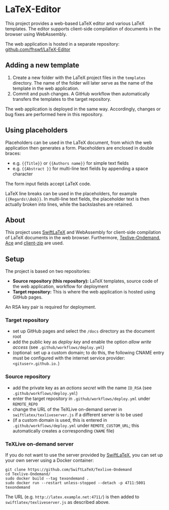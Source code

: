 # LaTeX-Editor

This project provides a web-based LaTeX editor and various LaTeX templates. The editor supports client-side compilation of documents in the browser using WebAssembly.

The web application is hosted in a separate repository: [github.com/fhswf/LaTeX-Editor](https://github.com/fhswf/LaTeX-Editor)

## Adding a new template

1. Create a new folder with the LaTeX project files in the `templates` directory. The name of the folder will later serve as the name of the template in the web application.
1. Commit and push changes. A GitHub workflow then automatically transfers the templates to the target repository.

The web application is deployed in the same way. Accordingly, changes or bug fixes are performed here in this repository.

## Using placeholders

Placeholders can be used in the LaTeX document, from which the web application then generates a form. Placeholders are enclosed in double braces:

- e.g. `{{Title}}` or `{{Authors name}}` for simple text fields
- e.g. `{{Abstract }}` for multi-line text fields by appending a space character

The form input fields accept LaTeX code.

LaTeX line breaks can be used in the placeholders, for example `{{Regards\\Bob}}`. In multi-line text fields, the placeholder text is then actually broken into lines, while the backslashes are retained.

## About

This project uses [SwiftLaTeX](https://github.com/SwiftLaTeX/SwiftLaTeX/) and WebAssembly for client-side compilation of LaTeX documents in the web browser. Furthermore, [Texlive-Ondemand](https://github.com/SwiftLaTeX/Texlive-Ondemand), [Ace](https://ace.c9.io/) and [client-zip](https://github.com/Touffy/client-zip) are used.

## Setup

The project is based on two repositories:

- **Source repository (this repository):** LaTeX templates, source code of the web application, workflow for deployment
- **Target repository:** This is where the web application is hosted using GitHub pages.

An RSA key pair is required for deployment.

### Target repository

- set up GitHub pages and select the `/docs` directory as the document root
- add the public key as *deploy key* and enable the option *allow write access* (see `.github/workflows/deploy.yml`)
- (optional: set up a custom domain; to do this, the following CNAME entry must be configured with the internet service provider: `<gituser>.github.io.`)

### Source repository

- add the private key as an *actions secret* with the name `ID_RSA` (see `.github/workflows/deploy.yml`)
- enter the target repository in `.github/workflows/deploy.yml` under `REMOTE_REPO`
- change the URL of the TeXLive on-demand server in `swiftlatex/texliveserver.js` if a different server is to be used
- (if a custom domain is used, this is entered in `.github/workflows/deploy.yml` under `REMOTE_CUSTOM_URL`; this automatically creates a corresponding `CNAME` file)

### TeXLive on-demand server

If you do not want to use the server provided by [SwiftLaTeX](https://github.com/SwiftLaTeX/SwiftLaTeX), you can set up your own server using a Docker container:

```
git clone https://github.com/SwiftLaTeX/Texlive-Ondemand
cd Texlive-Ondemand/
sudo docker build --tag texondemand .
sudo docker run --restart unless-stopped --detach -p 4711:5001 texondemand
```

The URL (e.g. `http://latex.example.net:4711/`) is then added to `swiftlatex/texliveserver.js` as described above.
